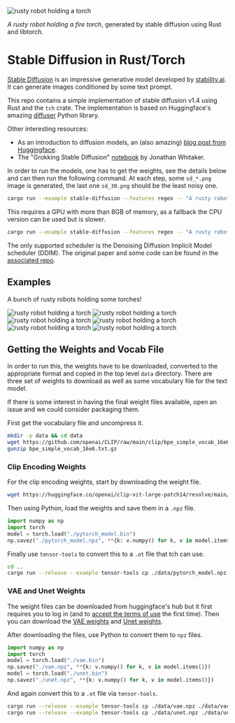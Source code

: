 ![rusty robot holding a torch](media/robot13.jpg)

_A rusty robot holding a fire torch_, generated by stable diffusion using Rust and libtorch.

# Stable Diffusion in Rust/Torch

[Stable Diffusion](https://stability.ai/blog/stable-diffusion-public-release) is an impressive
generative model developed by [stability.ai](https://stability.ai). It can generate images
conditioned by some text prompt.

This repo contains a simple implementation of stable diffusion v1.4 using Rust and the
`tch` crate. The implementation is based on Huggingface's amazing
[diffuser](https://huggingface.co/blog/annotated-diffusion) Python library.

Other interesting resources:
- As an introduction to diffusion models, an (also amazing) [blog post from Huggingface](https://huggingface.co/blog/annotated-diffusion).
- The "Grokking Stable Diffusion" [notebook](https://colab.research.google.com/drive/1dlgggNa5Mz8sEAGU0wFCHhGLFooW_pf1?usp=sharing) by Jonathan Whitaker.

In order to run the models, one has to get the weights, see the details below and can then run
the following command. At each step, some `sd_*.png` image is generated, the last one `sd_30.png`
should be the least noisy one.

```bash
cargo run --example stable-diffusion --features regex -- "A rusty robot holding a fire torch."
```

This requires a GPU with more than 8GB of memory, as a fallback the CPU version can be used
but is slower.

```bash
cargo run --example stable-diffusion --features regex -- "A rusty robot holding a fire torch." cpu
```

The only supported scheduler is the Denoising Diffusion Implicit Model scheduler (DDIM). The
original paper and some code can be found in the [associated repo](https://github.com/ermongroup/ddim).

## Examples

A bunch of rusty robots holding some torches!

![rusty robot holding a torch](media/robot3.jpg)
![rusty robot holding a torch](media/robot4.jpg)
![rusty robot holding a torch](media/robot7.jpg)
![rusty robot holding a torch](media/robot8.jpg)
![rusty robot holding a torch](media/robot11.jpg)
![rusty robot holding a torch](media/robot13.jpg)

## Getting the Weights and Vocab File

In order to run this, the weights have to be downloaded, converted to the appropriate
format and copied in the top level `data` directory. There are three set of weights to
download as well as some vocabulary file for the text model.

If there is some interest in having the final weight files available, open an issue and
we could consider packaging them.

First get the vocabulary file and uncompress it.

```bash
mkdir -p data && cd data
wget https://github.com/openai/CLIP/raw/main/clip/bpe_simple_vocab_16e6.txt.gz
gunzip bpe_simple_vocab_16e6.txt.gz
```

### Clip Encoding Weights

For the clip encoding weights, start by downloading the weight file.

```bash
wget https://huggingface.co/openai/clip-vit-large-patch14/resolve/main/pytorch_model.bin
```

Then using Python, load the weights and save them in a `.npz` file.

```python
import numpy as np
import torch
model = torch.load("./pytorch_model.bin")
np.savez("./pytorch_model.npz", **{k: v.numpy() for k, v in model.items() if "text_model" in k})
```

Finally use `tensor-tools` to convert this to a `.ot` file that tch can use.

```bash
cd ..
cargo run --release --example tensor-tools cp ./data/pytorch_model.npz ./data/pytorch_model.ot
```

### VAE and Unet Weights

The weight files can be downloaded from huggingface's hub but it first requires you to log in (and to [accept the terms of use](https://huggingface.co/CompVis/stable-diffusion-v1-4) the first time). Then you can download the [VAE weights](https://huggingface.co/CompVis/stable-diffusion-v1-4/blob/main/vae/diffusion_pytorch_model.bin) and [Unet weights](https://huggingface.co/CompVis/stable-diffusion-v1-4/blob/main/unet/diffusion_pytorch_model.bin).

After downloading the files, use Python to convert them to `npz` files.

```python
import numpy as np
import torch
model = torch.load("./vae.bin")
np.savez("./vae.npz", **{k: v.numpy() for k, v in model.items()})
model = torch.load("./unet.bin")
np.savez("./unet.npz", **{k: v.numpy() for k, v in model.items()})
```

And again convert this to a `.ot` file via `tensor-tools`.

```bash
cargo run --release --example tensor-tools cp ./data/vae.npz ./data/vae.ot
cargo run --release --example tensor-tools cp ./data/unet.npz ./data/unet.ot
```
